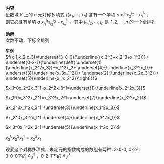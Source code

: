 **内容**  
设数域 $K$ 上的 $n$ 元对称多项式 $f(x_1,\cdots,x_n)$ 含有一个单项 $a\ x_1^{i_1}x_2^{i_2}\cdots x_n^{i_n}$ ，  
则它必含有单项 $a\ x_{j_1}^{i_1}x_{j_2}^{i_2}\cdots x_{j_n}^{i_n}$ ，其中 $j_1,j_2,\cdots,j_n$ 是 $1,2,\cdots,n$ 的一个全排列  
  
**助解**  
次数不动，下标全排列  
  
**举例**  
 $f(x_1,x_2,x_3)=\underset{3-0-0}{\underline{(x_3^3+x_2^3+x_1^3)}}+  
\underset{0-2-1}{\underline{\left(  
\underset{1}{\underline{x_2^2x_3}}+x_1^2x_2+  
\underset{4}{\underline{x_3^2x_1}}+  
\underset{3}{\underline{x_3x_1^2}}+  
\underset{2}{\underline{x_2x_3^2}}+  
\underset{5}{\underline{x_1x_2^2}}\right)}}$   
  
 $x_1^0x_2^2x_3^1=x_2^2x_3^1=\underset{1}{\underline{x_2^2x_3}}$   
  
 $x_1^0x_3^2x_2^1=x_3^2x_2^1=\underset{2}{\underline{x_3^2x_2}}$   
  
 $x_2^0x_1^2x_3^1=\underset{3}{\underline{x_1^2x_3}}$   
  
 $x_2^0x_3^2x_1^1=\underset{4}{\underline{x_3^2x_1}}$   
  
 $x_3^0x_1^2x_2^1=\underset{5}{\underline{x_1^2x_2}}$   
  
 $x_3^0x_2^2x_1^1=x_2^2x_1$   
  
观察这个对称多项式，未定元的指数构成的数组有两种: 3-0-0, 0-2-1  
3-0-0下的 $A_3^3$ ，0-2-1下的 $A_3^3$   
